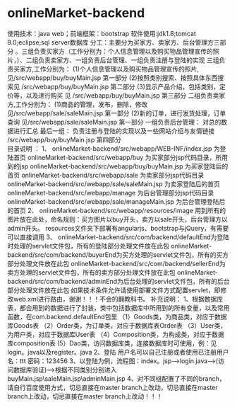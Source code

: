 # onlineMarket-backend
使用技术：java web；前端框架：bootstrap
软件使用:jdk1.8;tomcat 9.0;eclipse;sql server数据库
分工：主要分为买家方、卖家方、后台管理方三部分 。三组负责买家方（工作分别为：个人信息管理以及购买物品管理宣传的照片，）、二组负责卖家方、一组负责后台管理、一组负责注册与登陆的实现
三组负责买家方,工作分别为：
    (1)个人信息管理以及购买物品管理宣传的照片,见/src/webapp/buy/buyMain.jsp 第一部分
    (2)按照类别搜索、按照具体东西搜索见 /src/webapp/buy/buyMain.jsp 第二部分 
    (3)显示产品介绍，包括类别，定价等，以及进行购买  见 /src/webapp/buy/buyMain.jsp 第三部分
二组负责卖家方,工作分别为：
    (1)商品的管理，发布，删除，修改  见/src/webapp/sale/saleMain.jsp 第一部分
    (2)新的订单，进行发货处理，订单查询  见/src/webapp/sale/saleMain.jsp 第一部分
一组负责后台管理：
    对总的数据进行汇总
最后一组：
    负责注册与登陆的实现以及一些网站介绍与友情链接  /src/webapp/buy/buyMain.jsp 第四部分                                              
目录说明 ：
      1、
      onlineMarket-backend/src/webapp/WEB-INF/index.jsp 为登陆首页
      onlineMarket-backend/src/webapp/buy 为买家部分jsp代码目录，所用到的jsp
      onlineMarket-backend/src/webapp/buy/buyMain.jsp 为买家登陆后的首页
      onlineMarket-backend/src/webapp/sale 为卖家部分jsp代码目录
      onlineMarket-backend/src/webapp/sale/saleMain.jsp 为卖家登陆后的首页
      onlineMarket-backend/src/webapp/manage 为后台管理部分jsp代码目录
      onlineMarket-backend/src/webapp/sale/manageMain.jsp 为后台管理登陆后的首页
      2、
      onlineMarket-backend/src/webapp/resources/image 用到所有的图片放在此处，命名规则：买方图片以buy开头，卖方以sale开头，后台管理方以admin开头。
      resources文件夹下部署有angularjs、bootstrap与jQuery，有需要可以直接调用
      3、
      onlineMarket-backend/src/com/backend/defaultEnd为登陆时处理的servlet文件包，所有的登陆部分处理文件放在此包
      onlineMarket-backend/src/com/backend/buyerEnd为买方处理的servlet文件包，所有的买方部分处理文件放在此包
      onlineMarket-backend/src/com/backend/sellerEnd为卖方处理的servlet文件包，所有的卖方部分处理文件放在此包
      onlineMarket-backend/src/com/backend/adminEnd为后台处理的servlet文件包，所有的后台部分处理文件放在此包
      如果技术条件允许请使用部署文件方式配置servlet，即修改web.xml进行路由，谢谢！！！不会的翻教科书。
 补充说明：
1、根据数据库表，都会用到的数据进行了封装，类中包括数据库中所用到的所有变量，以及常用函数，在com.backend.defaultEnd包里
    （1）Goods类，为商品类，对应于数据库Goods表
    （2）Order类，为订单类，对应于数据库表Order表
    （3）User类，为用户类，对应于数据库User表
    （4）Composition类，为构成类，对应于数据库composition表
     (5）Dao类，访问数据库类，连接数据库时可使用，例：见login。java以及register。java
2、登陆 用户名可以自己注册或者使用已注册用户名：ttt 密码：123456
3、以登陆为例，流程图：index。jsp-->login.java-->(访问数据库验证)-->根据不同类别分别进入buyMain.jsp\saleMain.jsp\adminMain.jsp
4、对不同组配置了不同的branch，请自行百度使用方式，切忌直接在master branch上改动，切忌直接在master branch上改动，切忌直接在master branch上改动！！！
